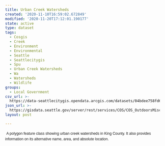 ```yaml
---
title: Urban Creek Watersheds
created: '2020-11-10T16:59:02.672849'
modified: '2020-11-20T17:12:01.190177'
state: active
type: dataset
tags:
  - Cosgis
  - Creek
  - Environment
  - Environmental
  - Seattle
  - Seattlecitygis
  - Spu
  - Urban Creek Watersheds
  - Wa
  - Watersheds
  - Wildlife
groups:
  - Local Government
csv_url: >-
  https://data-seattlecitygis.opendata.arcgis.com/datasets/04bdee758fd6462da4e2413eb9404e8e_1.csv?outSR=%7B%22latestWkid%22%3A2926%2C%22wkid%22%3A2926%7D
json_url: >-
  https://gisdata.seattle.gov/server/rest/services/COS/COS_OutdoorsMisc/MapServer/1
layout: post

---
```

 <span style='font-family: Verdana, Helvetica, sans-serif; font-size: 12px; line-height: 18px; background-color: rgb(255, 255, 255);'>A polygon feature class showing urban creek watersheds in King County. It also provides information on its alternative name, area, and absolute location. </span>
